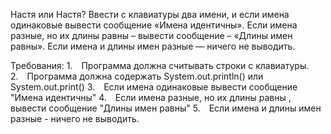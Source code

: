 Настя или Настя?
Ввести с клавиатуры два имени, и если имена одинаковые вывести сообщение «Имена идентичны».
Если имена разные, но их длины равны – вывести сообщение – «Длины имен равны».
Если имена и длины имен разные — ничего не выводить.


Требования:
1. Программа должна считывать строки c клавиатуры.
2. Программа должна содержать System.out.println() или System.out.print()
3. Если имена одинаковые вывести сообщение "Имена идентичны"
4. Если имена разные, но их длины равны , вывести сообщение "Длины имен равны"
5. Если имена и длины имен разные - ничего не выводить.